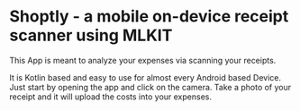 <h1> Shoptly - a mobile on-device receipt scanner using MLKIT </h1>




This App is meant to analyze your expenses via scanning your receipts.

It is Kotlin based and easy to use for almost every Android based Device. 
Just start by opening the app and click on the camera. Take a photo of your receipt and it will upload the costs into your expenses.
